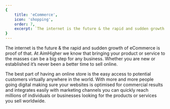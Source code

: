 ```yaml
---
{
	title: 'eCommerce',
	icon: 'shopping',
	order: 7,
	excerpt: `The internet is the future & the rapid and sudden growth of eCommerce is proof of that. At AimHigher we know that bringing your product or service to the masses can be a big step for any business. Whether you are new or established it’s never been a better time to sell online.`
}
---
```


The internet is the future & the rapid and sudden growth of eCommerce is proof of that. At AimHigher we know that bringing your product or service to the masses can be a big step for any business. Whether you are new or established it’s never been a better time to sell online.

The best part of having an online store is the easy access to potential customers virtually anywhere in the world. With more and more people going digital making sure your websites is optimised for commercial results and integrates easily with marketing channels you can quickly reach millions of individuals or businesses looking for the products or services you sell worldwide.